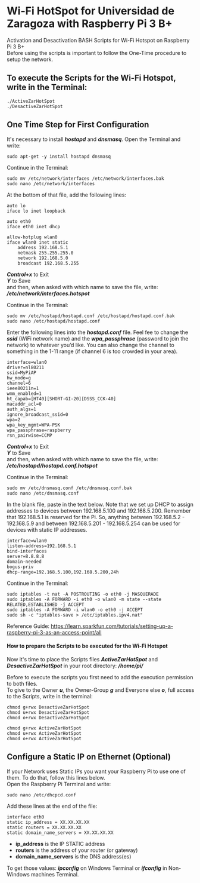 # Wi-Fi HotSpot for Universidad de Zaragoza with Raspberry Pi 3 B+
Activation and Desactivation BASH Scripts for Wi-Fi Hotspot on Raspberry Pi 3 B+  
Before using the scripts is important to follow the One-Time procedure to setup the network.

## To execute the Scripts for the Wi-Fi Hotspot, write in the Terminal:

~~~~
./ActiveZarHotSpot
./DesactiveZarHotSpot
~~~~

## One Time Step for First Configuration
It's necessary to install ***hostapd*** and ***dnsmasq***. Open the Terminal and write:
~~~~
sudo apt-get -y install hostapd dnsmasq
~~~~
Continue in the Terminal:
~~~~
sudo mv /etc/network/interfaces /etc/network/interfaces.bak
sudo nano /etc/network/interfaces
~~~~

At the bottom of that file, add the following lines:

~~~~
auto lo
iface lo inet loopback

auto eth0
iface eth0 inet dhcp

allow-hotplug wlan0
iface wlan0 inet static
    address 192.168.5.1
    netmask 255.255.255.0
    network 192.168.5.0
    broadcast 192.168.5.255
~~~~

***Control+x*** to Exit  
***Y*** to Save  
and then, when asked with which name to save the file, write: ***/etc/network/interfaces.hotspot***  

Continue in the Terminal:
~~~~
sudo mv /etc/hostapd/hostapd.conf /etc/hostapd/hostapd.conf.bak
sudo nano /etc/hostapd/hostapd.conf
~~~~
Enter the following lines into the ***hostapd.conf*** file. Feel fee to change the ***ssid*** (WiFi network name) and the ***wpa_passphrase*** (password to join the network) to whatever you’d like. You can also change the channel to something in the 1-11 range (if channel 6 is too crowded in your area).

~~~~
interface=wlan0
driver=nl80211
ssid=MyPiAP
hw_mode=g
channel=6
ieee80211n=1
wmm_enabled=1
ht_capab=[HT40][SHORT-GI-20][DSSS_CCK-40]
macaddr_acl=0
auth_algs=1
ignore_broadcast_ssid=0
wpa=2
wpa_key_mgmt=WPA-PSK
wpa_passphrase=raspberry
rsn_pairwise=CCMP
~~~~

***Control+x*** to Exit  
***Y*** to Save  
and then, when asked with which name to save the file, write:  ***/etc/hostapd/hostapd.conf.hotspot***  
  
Continue in the Terminal:
~~~~
sudo mv /etc/dnsmasq.conf /etc/dnsmasq.conf.bak
sudo nano /etc/dnsmasq.conf
~~~~

In the blank file, paste in the text below. Note that we set up DHCP to assign addresses to devices between 192.168.5.100 and 192.168.5.200. Remember that 192.168.5.1 is reserved for the Pi. So, anything between 192.168.5.2 - 192.168.5.9 and between 192.168.5.201 - 192.168.5.254 can be used for devices with static IP addresses.

~~~~
interface=wlan0 
listen-address=192.168.5.1
bind-interfaces 
server=8.8.8.8
domain-needed
bogus-priv
dhcp-range=192.168.5.100,192.168.5.200,24h
~~~~
Continue in the Terminal:
~~~~
sudo iptables -t nat -A POSTROUTING -o eth0 -j MASQUERADE  
sudo iptables -A FORWARD -i eth0 -o wlan0 -m state --state RELATED,ESTABLISHED -j ACCEPT
sudo iptables -A FORWARD -i wlan0 -o eth0 -j ACCEPT
sudo sh -c "iptables-save > /etc/iptables.ipv4.nat"
~~~~

Reference Guide: https://learn.sparkfun.com/tutorials/setting-up-a-raspberry-pi-3-as-an-access-point/all

#### How to prepare the Scripts to be executed for the Wi-Fi Hotspot

Now it's time to place the Scripts files ***ActiveZarHotSpot*** and ***DesactiveZarHotSpot*** in your root directory: ***/home/pi/***  

Before to execute the scripts you first need to add the execution permission to both files.  
To give to the Owner ***u***, the Owner-Group ***g*** and Everyone else ***o***, full access to the Scripts, write in the terminal: 

~~~~
chmod g+rwx DesactiveZarHotSpot
chmod u+rwx DesactiveZarHotSpot 
chmod o+rwx DesactiveZarHotSpot 

chmod g+rwx ActiveZarHotSpot
chmod u+rwx ActiveZarHotSpot 
chmod o+rwx ActiveZarHotSpot 
~~~~

## Configure a Static IP on Ethernet (Optional)
If your Network uses Static IPs you want your Raspberry Pi to use one of them. To do that, follow this lines below.  
Open the Raspberry Pi Terminal and write:

~~~~
sudo nano /etc/dhcpcd.conf
~~~~

Add these lines at the end of the file:

~~~~
interface eth0 
static ip_address = XX.XX.XX.XX
static routers = XX.XX.XX.XX
static domain_name_servers = XX.XX.XX.XX
~~~~

- **ip_address** is the IP STATIC address
- **routers** is the address of your router (or gateway)
- **domain_name_servers** is the DNS address(es)  
  
To get those values: ***ipconfig*** on Windows Terminal or ***ifconfig*** in Non-Windows machines Terminal.
